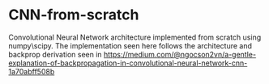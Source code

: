 # CNN-from-scratch
Convolutional Neural Network architecture implemented from scratch using numpy\scipy.
The implementation seen here follows the architecture and backprop derivation seen in https://medium.com/@ngocson2vn/a-gentle-explanation-of-backpropagation-in-convolutional-neural-network-cnn-1a70abff508b
